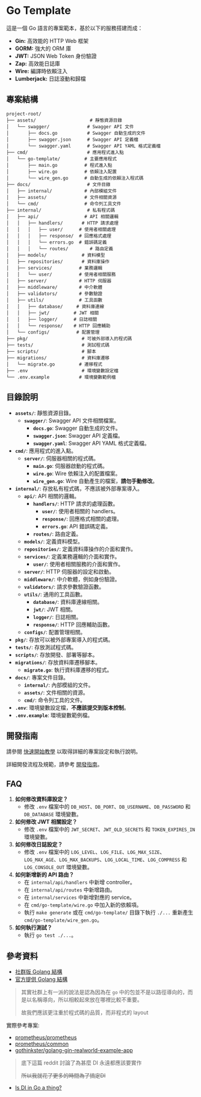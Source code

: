 # Go Template

這是一個 Go 語言的專案範本，基於以下的服務搭建而成：

*   **Gin:** 高效能的 HTTP Web 框架
*   **GORM:** 強大的 ORM 庫
*   **JWT:** JSON Web Token 身份驗證
*   **Zap:** 高效能日誌庫
*   **Wire:** 編譯時依賴注入
*   **Lumberjack:** 日誌滾動和歸檔

## 專案結構

```
project-root/
├── assets/                    # 靜態資源目錄
│   └── swagger/              # Swagger API 文件
│       ├── docs.go           # Swagger 自動生成的文件
│       ├── swagger.json      # Swagger API 定義檔
│       └── swagger.yaml      # Swagger API YAML 格式定義檔
├── cmd/                      # 應用程式進入點
│   └── go-template/         # 主要應用程式
│       ├── main.go          # 程式進入點
│       ├── wire.go          # 依賴注入配置
│       └── wire_gen.go      # 自動生成的依賴注入程式碼
├── docs/                     # 文件目錄
│   ├── internal/            # 內部模組文件
│   ├── assets/              # 文件相關資源
│   └── cmd/                 # 命令列工具文件
├── internal/                 # 私有程式碼
│   ├── api/                 # API 相關邏輯
│   │   ├── handlers/       # HTTP 請求處理
│   │   │   ├── user/      # 使用者相關處理
│   │   │   ├── response/  # 回應格式處理
│   │   │   └── errors.go  # 錯誤碼定義
│   │   │   └── routes/        # 路由定義
│   ├── models/             # 資料模型
│   ├── repositories/       # 資料庫操作
│   ├── services/          # 業務邏輯
│   │   └── user/          # 使用者相關服務
│   ├── server/            # HTTP 伺服器
│   ├── middleware/        # 中介軟體
│   ├── validators/        # 參數驗證
│   ├── utils/             # 工具函數
│   │   ├── database/     # 資料庫連線
│   │   ├── jwt/         # JWT 相關
│   │   ├── logger/      # 日誌相關
│   │   └── response/    # HTTP 回應輔助
│   └── configs/          # 配置管理
├── pkg/                    # 可被外部導入的程式碼
├── tests/                  # 測試程式碼
├── scripts/                # 腳本
├── migrations/             # 資料庫遷移
│   └── migrate.go         # 遷移程式
├── .env                    # 環境變數設定檔
└── .env.example           # 環境變數範例檔
```

## 目錄說明

*   **`assets/`**: 靜態資源目錄。
    *   **`swagger/`**: Swagger API 文件相關檔案。
        *   **`docs.go`**: Swagger 自動生成的文件。
        *   **`swagger.json`**: Swagger API 定義檔。
        *   **`swagger.yaml`**: Swagger API YAML 格式定義檔。
*   **`cmd/`**: 應用程式的進入點。
    *   **`server/`**: 伺服器相關的程式碼。
        *   **`main.go`**: 伺服器啟動的程式碼。
        *   **`wire.go`**: Wire 依賴注入的配置檔案。
        *   **`wire_gen.go`**: Wire 自動產生的檔案，**請勿手動修改**。
*   **`internal/`**: 存放私有程式碼，不應該被外部專案導入。
    *   **`api/`**: API 相關的邏輯。
        *   **`handlers/`**: HTTP 請求的處理函數。
            *   **`user/`**: 使用者相關的 handlers。
            *   **`response/`**: 回應格式相關的處理。
            *   **`errors.go`**: API 錯誤碼定義。
        *   **`routes/`**: 路由定義。
    *   **`models/`**: 定義資料模型。
    *   **`repositories/`**: 定義資料庫操作的介面和實作。
    *   **`services/`**: 定義業務邏輯的介面和實作。
        *   **`user/`**: 使用者相關服務的介面和實作。
    *   **`server/`**: HTTP 伺服器的設定和啟動。
    *   **`middleware/`**: 中介軟體，例如身份驗證。
    *   **`validators/`**: 請求參數驗證函數。
    *   **`utils/`**: 通用的工具函數。
        *   **`database/`**: 資料庫連線相關。
        *   **`jwt/`**: JWT 相關。
        *   **`logger/`**: 日誌相關。
        *   **`response/`**: HTTP 回應輔助函數。
    *   **`configs/`**: 配置管理相關。
*   **`pkg/`**: 存放可以被外部專案導入的程式碼。
*   **`tests/`**: 存放測試程式碼。
*   **`scripts/`**: 存放開發、部署等腳本。
*   **`migrations/`**: 存放資料庫遷移腳本。
    *   **`migrate.go`**: 執行資料庫遷移的程式。
*   **`docs/`**: 專案文件目錄。
    *   **`internal/`**: 內部模組的文件。
    *   **`assets/`**: 文件相關的資源。
    *   **`cmd/`**: 命令列工具的文件。
*   **`.env`**: 環境變數設定檔，**不應該提交到版本控制**。
*   **`.env.example`**: 環境變數範例檔。

## 開發指南

請參閱 [快速開始教學](./docs/tutorials/getting-started.md) 以取得詳細的專案設定和執行說明。

詳細開發流程及規範，請參考 [開發指南](./docs/tutorials/development.md)。

## FAQ

1.  **如何修改資料庫設定？**
    - 修改 `.env` 檔案中的 `DB_HOST`、`DB_PORT`、`DB_USERNAME`、`DB_PASSWORD` 和 `DB_DATABASE` 環境變數。
2.  **如何修改 JWT 相關設定？**
    - 修改 `.env` 檔案中的 `JWT_SECRET`、`JWT_OLD_SECRETS` 和 `TOKEN_EXPIRES_IN` 環境變數。
3.  **如何修改日誌設定？**
    - 修改 `.env` 檔案中的 `LOG_LEVEL`、`LOG_FILE`、`LOG_MAX_SIZE`、`LOG_MAX_AGE`、`LOG_MAX_BACKUPS`、`LOG_LOCAL_TIME`、`LOG_COMPRESS` 和 `LOG_CONSOLE_OUT` 環境變數。
4.  **如何新增新的 API 路由？**
    - 在 `internal/api/handlers` 中新增 controller。
    - 在 `internal/api/routes` 中新增路由。
    - 在 `internal/services` 中新增對應的 service。
    - 在 `cmd/go-template/wire.go` 中加入新的依賴項。
    - 執行 `make generate` 或在 `cmd/go-template/` 目錄下執行 `./...` 重新產生 `cmd/go-template/wire_gen.go`。
5.  **如何執行測試？**
    - 執行 `go test ./...`。

## 參考資料

* [社群版 Golang 結構](https://github.com/golang-standards/project-layout/blob/master/README_zh-TW.md)
* [官方提供 Golang 結構](https://go.dev/doc/modules/layout)
> 其實社群上有一派的說法是認為因為在 `go` 中的包並不是以路徑導向的，而是以名稱導向，所以相較起來放在哪裡比較不重要。
> 
> 故我們應該更注重於程式碼的品質，而非程式的 layout

實際參考專案: 
* [prometheus/prometheus](https://github.com/prometheus/prometheus)
* [prometheus/common](https://github.com/prometheus/common)
* [gothinkster/golang-gin-realworld-example-app](https://github.com/gothinkster/golang-gin-realworld-example-app)

> 底下這篇 reddit 討論了為甚麼 DI 永遠都應該要實作
> 
> <s>所以我就花了更多的時間為了搞定DI</s>
* [Is DI in Go a thing?](https://www.reddit.com/r/golang/comments/wbawx5/is_dependency_injection_in_go_a_thing/?rdt=46475)
